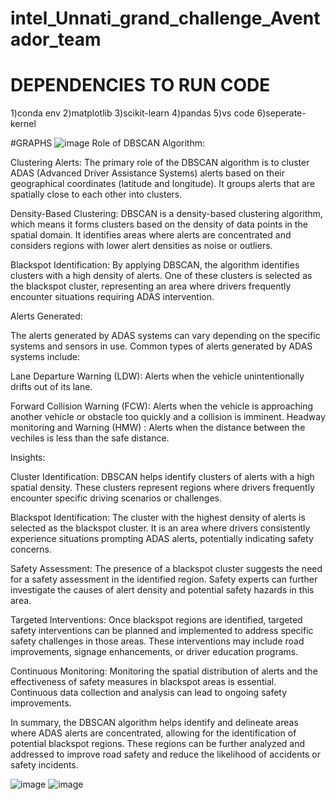 # intel_Unnati_grand_challenge_Aventador_team

# DEPENDENCIES TO RUN CODE
1)conda env
2)matplotlib
3)scikit-learn
4)pandas
5)vs code
6)seperate-kernel

#GRAPHS 
![image](https://github.com/RaviTeja20003/intel_Unnati_grand_challenge_Aventador_team/assets/103447565/cf7f11cb-ba06-42dc-ace1-c87c43641ab4)
Role of DBSCAN Algorithm:

Clustering Alerts: The primary role of the DBSCAN algorithm is to cluster ADAS (Advanced Driver Assistance Systems) alerts based on their geographical coordinates (latitude and longitude). It groups alerts that are spatially close to each other into clusters.

Density-Based Clustering: DBSCAN is a density-based clustering algorithm, which means it forms clusters based on the density of data points in the spatial domain. It identifies areas where alerts are concentrated and considers regions with lower alert densities as noise or outliers.

Blackspot Identification: By applying DBSCAN, the algorithm identifies clusters with a high density of alerts. One of these clusters is selected as the blackspot cluster, representing an area where drivers frequently encounter situations requiring ADAS intervention.

Alerts Generated:

The alerts generated by ADAS systems can vary depending on the specific systems and sensors in use. Common types of alerts generated by ADAS systems include:

Lane Departure Warning (LDW): Alerts when the vehicle unintentionally drifts out of its lane.

Forward Collision Warning (FCW): Alerts when the vehicle is approaching another vehicle or obstacle too quickly and a collision is imminent.
Headway monitoring and Warning (HMW) : Alerts when the distance between the vechiles is less than the safe distance.

Insights:

Cluster Identification: DBSCAN helps identify clusters of alerts with a high spatial density. These clusters represent regions where drivers frequently encounter specific driving scenarios or challenges.

Blackspot Identification: The cluster with the highest density of alerts is selected as the blackspot cluster. It is an area where drivers consistently experience situations prompting ADAS alerts, potentially indicating safety concerns.

Safety Assessment: The presence of a blackspot cluster suggests the need for a safety assessment in the identified region. Safety experts can further investigate the causes of alert density and potential safety hazards in this area.

Targeted Interventions: Once blackspot regions are identified, targeted safety interventions can be planned and implemented to address specific safety challenges in those areas. These interventions may include road improvements, signage enhancements, or driver education programs.

Continuous Monitoring: Monitoring the spatial distribution of alerts and the effectiveness of safety measures in blackspot areas is essential. Continuous data collection and analysis can lead to ongoing safety improvements.

In summary, the DBSCAN algorithm helps identify and delineate areas where ADAS alerts are concentrated, allowing for the identification of potential blackspot regions. These regions can be further analyzed and addressed to improve road safety and reduce the likelihood of accidents or safety incidents.

![image](https://github.com/RaviTeja20003/intel_Unnati_grand_challenge_Aventador_team/assets/103447565/ab07dd8a-e3bf-45e2-9bd9-aa71c9540f43)
![image](https://github.com/RaviTeja20003/intel_Unnati_grand_challenge_Aventador_team/assets/103447565/35b32167-b40e-4a63-883d-3a57e112ba70)
